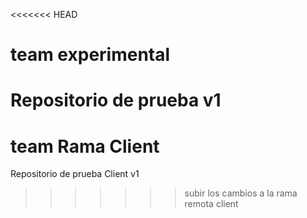<<<<<<< HEAD
# team experimental
Repositorio de prueba v1
=======
# team Rama Client
Repositorio de prueba Client v1
>>>>>>> subir los cambios a la rama remota client
